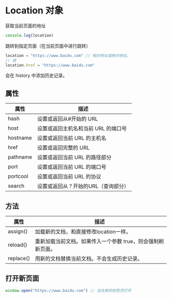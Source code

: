 # Location 对象

获取当前页面的地址

```js
console.log(location)
```

跳转到指定页面（在当前页面中进行跳转）

```js
location = "https://www.baidu.com" // 相对地址或绝对地址。
// 或
location.href = "https://www.baidu.com"
```

会在 history 中添加历史记录。

## 属性

| 属性       | 描述                   |
| -------- | -------------------- |
| hash     | 设置或返回从#开始的 URL       |
| host     | 设置或返回主机名和当前 URL 的端口号 |
| hostname | 设置或返回当前 URL 的主机名     |
| href     | 设置或返回完整的 URL         |
| pathname | 设置或返回当前 URL 的路径部分    |
| port     | 设置或返回当前 URL 的端口号     |
| portcool | 设置或返回当前 URL 的协议      |
| search   | 设置或返回从？开始的URL（查询部分）  |

## 方法

| 属性        | 描述                               |
| --------- | -------------------------------- |
| assign()  | 加载新的文档，和直接修改location一样。          |
| reload()  | 重新加载当前文档。如果传入一个参数 true，则会强制刷新页面。 |
| replace() | 用新的文档替换当前文档。不会生成历史记录。            |

## 打开新页面

```js
window.open("https://www.baidu.com") // 会在新的标签页打开
```